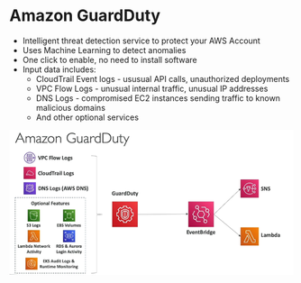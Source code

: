 # Amazon GuardDuty

- Intelligent threat detection service to protect your AWS Account
- Uses Machine Learning to detect anomalies
- One click to enable, no need to install software
- Input data includes:
    - CloudTrail Event logs - ususual API calls, unauthorized deployments
    - VPC Flow Logs - unusual internal traffic, unusual IP addresses
    - DNS Logs - compromised EC2 instances sending traffic to known malicious domains
    - And other optional services


![GuardDuty Architecture](image.png)
